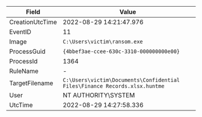 | **Field**           | **Value**                                                                                     |
|---------------------|-----------------------------------------------------------------------------------------------|
| CreationUtcTime     | 2022-08-29 14:21:47.976                                                                        |
| EventID             | 11                                                                                            |
| Image               | `C:\Users\victim\ransom.exe`                                                                   |
| ProcessGuid         | `{4bbef3ae-ccee-630c-3310-000000000e00}`                                                       |
| ProcessId           | 1364                                                                                          |
| RuleName            | -                                                                                             |
| TargetFilename      | `C:\Users\victim\Documents\Confidential Files\Finance Records.xlsx.huntme`                    |
| User                | NT AUTHORITY\SYSTEM                                                                           |
| UtcTime             | 2022-08-29 14:27:58.336                                                                        |
